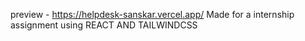 preview - https://helpdesk-sanskar.vercel.app/
Made for a internship assignment using REACT AND TAILWINDCSS
